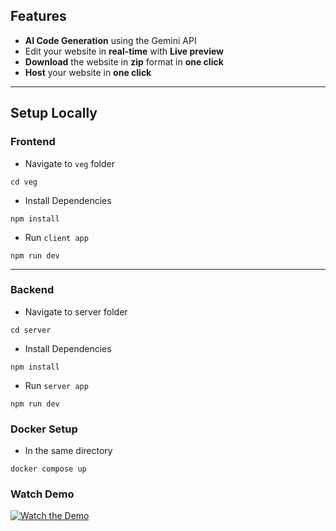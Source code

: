 ## Features

- **AI Code Generation** using the Gemini API
- Edit your website in **real-time** with **Live preview**
- **Download** the website in **zip** format in **one click**
- **Host** your website in **one click**

---

## Setup Locally

### Frontend

- Navigate to `veg` folder

```
cd veg

```

- Install Dependencies

```
npm install
```

- Run `client app`

```
npm run dev
```

---

### Backend

- Navigate to server folder

```
cd server 
```

- Install Dependencies

```
npm install
```

- Run `server app`

```
npm run dev
```

### Docker Setup

- In the same directory

```
docker compose up
```

### Watch Demo

[![Watch the Demo](https://i9.ytimg.com/vi_webp/nLFgPu0V-j8/mq2.webp?sqp=COz8yMQG-oaymwEmCMACELQB8quKqQMa8AEB-AH-CYAC0AWKAgwIABABGDUgVyh_MA8=&rs=AOn4CLC83MFqSYfRmp8_fbOu3FHErQZ8Ow)](https://youtu.be/nLFgPu0V-j8)
